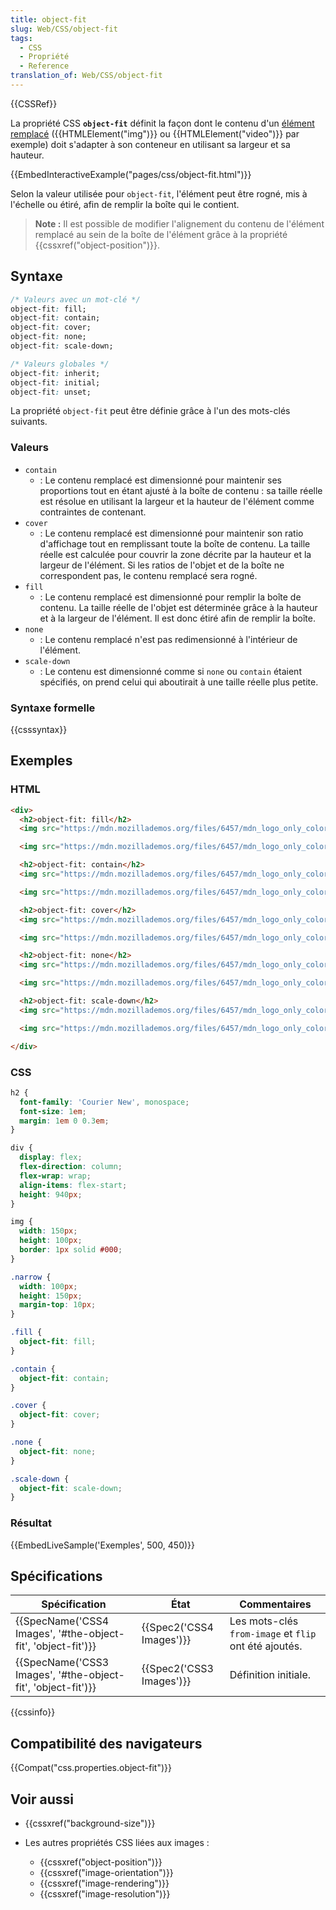 ```yaml
---
title: object-fit
slug: Web/CSS/object-fit
tags:
  - CSS
  - Propriété
  - Reference
translation_of: Web/CSS/object-fit
---
```

{{CSSRef}}

La propriété CSS **`object-fit`** définit la façon dont le contenu d'un [élément remplacé](/fr/docs/Web/CSS/Élément_remplacé) ({{HTMLElement("img")}} ou {{HTMLElement("video")}} par exemple) doit s'adapter à son conteneur en utilisant sa largeur et sa hauteur.

{{EmbedInteractiveExample("pages/css/object-fit.html")}}

Selon la valeur utilisée pour `object-fit`, l'élément peut être rogné, mis à l'échelle ou étiré, afin de remplir la boîte qui le contient.

> **Note :** Il est possible de modifier l'alignement du contenu de l'élément remplacé au sein de la boîte de l'élément grâce à la propriété {{cssxref("object-position")}}.

## Syntaxe

```css
/* Valeurs avec un mot-clé */
object-fit: fill;
object-fit: contain;
object-fit: cover;
object-fit: none;
object-fit: scale-down;

/* Valeurs globales */
object-fit: inherit;
object-fit: initial;
object-fit: unset;
```

La propriété `object-fit` peut être définie grâce à l'un des mots-clés suivants.

### Valeurs

- `contain`
  - : Le contenu remplacé est dimensionné pour maintenir ses proportions tout en étant ajusté à la boîte de contenu : sa taille réelle est résolue en utilisant la largeur et la hauteur de l'élément comme contraintes de contenant.
- `cover`
  - : Le contenu remplacé est dimensionné pour maintenir son ratio d'affichage tout en remplissant toute la boîte de contenu. La taille réelle est calculée pour couvrir la zone décrite par la hauteur et la largeur de l'élément. Si les ratios de l'objet et de la boîte ne correspondent pas, le contenu remplacé sera rogné.
- `fill`
  - : Le contenu remplacé est dimensionné pour remplir la boîte de contenu. La taille réelle de l'objet est déterminée grâce à la hauteur et à la largeur de l'élément. Il est donc étiré afin de remplir la boîte.
- `none`
  - : Le contenu remplacé n'est pas redimensionné à l'intérieur de l'élément.
- `scale-down`
  - : Le contenu est dimensionné comme si `none` ou `contain` étaient spécifiés, on prend celui qui aboutirait à une taille réelle plus petite.

### Syntaxe formelle

{{csssyntax}}

## Exemples

### HTML

```html
<div>
  <h2>object-fit: fill</h2>
  <img src="https://mdn.mozillademos.org/files/6457/mdn_logo_only_color.png" alt="MDN Logo" class="fill"/>

  <img src="https://mdn.mozillademos.org/files/6457/mdn_logo_only_color.png" alt="MDN Logo" class="fill narrow"/>

  <h2>object-fit: contain</h2>
  <img src="https://mdn.mozillademos.org/files/6457/mdn_logo_only_color.png" alt="MDN Logo" class="contain"/>

  <img src="https://mdn.mozillademos.org/files/6457/mdn_logo_only_color.png" alt="MDN Logo" class="contain narrow"/>

  <h2>object-fit: cover</h2>
  <img src="https://mdn.mozillademos.org/files/6457/mdn_logo_only_color.png" alt="MDN Logo" class="cover"/>

  <img src="https://mdn.mozillademos.org/files/6457/mdn_logo_only_color.png" alt="MDN Logo" class="cover narrow"/>

  <h2>object-fit: none</h2>
  <img src="https://mdn.mozillademos.org/files/6457/mdn_logo_only_color.png" alt="MDN Logo" class="none"/>

  <img src="https://mdn.mozillademos.org/files/6457/mdn_logo_only_color.png" alt="MDN Logo" class="none narrow"/>

  <h2>object-fit: scale-down</h2>
  <img src="https://mdn.mozillademos.org/files/6457/mdn_logo_only_color.png" alt="MDN Logo" class="scale-down"/>

  <img src="https://mdn.mozillademos.org/files/6457/mdn_logo_only_color.png" alt="MDN Logo" class="scale-down narrow"/>

</div>
```

### CSS

```css
h2 {
  font-family: 'Courier New', monospace;
  font-size: 1em;
  margin: 1em 0 0.3em;
}

div {
  display: flex;
  flex-direction: column;
  flex-wrap: wrap;
  align-items: flex-start;
  height: 940px;
}

img {
  width: 150px;
  height: 100px;
  border: 1px solid #000;
}

.narrow {
  width: 100px;
  height: 150px;
  margin-top: 10px;
}

.fill {
  object-fit: fill;
}

.contain {
  object-fit: contain;
}

.cover {
  object-fit: cover;
}

.none {
  object-fit: none;
}

.scale-down {
  object-fit: scale-down;
}
```

### Résultat

{{EmbedLiveSample('Exemples', 500, 450)}}

## Spécifications

| Spécification                                                                    | État                             | Commentaires                                          |
| -------------------------------------------------------------------------------- | -------------------------------- | ----------------------------------------------------- |
| {{SpecName('CSS4 Images', '#the-object-fit', 'object-fit')}} | {{Spec2('CSS4 Images')}} | Les mots-clés `from-image` et `flip` ont été ajoutés. |
| {{SpecName('CSS3 Images', '#the-object-fit', 'object-fit')}} | {{Spec2('CSS3 Images')}} | Définition initiale.                                  |

{{cssinfo}}

## Compatibilité des navigateurs

{{Compat("css.properties.object-fit")}}

## Voir aussi

- {{cssxref("background-size")}}
- Les autres propriétés CSS liées aux images :

  - {{cssxref("object-position")}}
  - {{cssxref("image-orientation")}}
  - {{cssxref("image-rendering")}}
  - {{cssxref("image-resolution")}}
